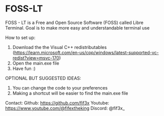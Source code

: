 # FOSS-LT
FOSS - LT is a Free and Open Source Software (FOSS) called Libre Terminal. Goal is to make more easy and understandable terminal use


How to set up:
1. Download the the Visual C++ redistributables (https://learn.microsoft.com/en-us/cpp/windows/latest-supported-vc-redist?view=msvc-170)
2. Open the main.exe file
3. Have fun :)

OPTIONAL BUT SUGGESTED IDEAS:
1. You can change the code to your preferences
2. Making a shortcut will be easier to find the main.exe file

Contact:
Github: https://github.com/fif3x
Youtube: https://www.youtube.com/@fifextheking
Discord: @fif3x_
